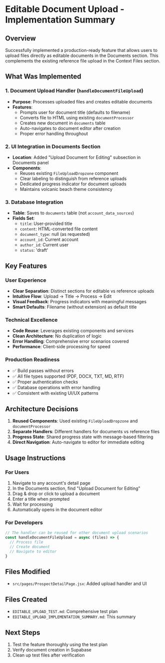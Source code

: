 # Editable Document Upload - Implementation Summary

## Overview
Successfully implemented a production-ready feature that allows users to upload files directly as editable documents in the Documents section. This complements the existing reference file upload in the Context Files section.

## What Was Implemented

### 1. Document Upload Handler (`handleDocumentFileUpload`)
- **Purpose**: Processes uploaded files and creates editable documents
- **Features**:
  - Prompts user for document title (defaults to filename)
  - Converts file to HTML using existing `documentProcessor`
  - Creates new document in `documents` table
  - Auto-navigates to document editor after creation
  - Proper error handling throughout

### 2. UI Integration in Documents Section
- **Location**: Added "Upload Document for Editing" subsection in Documents panel
- **Components**:
  - Reuses existing `FileUploadDropzone` component
  - Clear labeling to distinguish from reference uploads
  - Dedicated progress indicator for document uploads
  - Maintains volcanic beach theme consistency

### 3. Database Integration
- **Table**: Saves to `documents` table (not `account_data_sources`)
- **Fields Set**:
  - `title`: User-provided title
  - `content`: HTML-converted file content
  - `document_type`: null (as requested)
  - `account_id`: Current account
  - `author_id`: Current user
  - `status`: 'draft'

## Key Features

### User Experience
- **Clear Separation**: Distinct sections for editable vs reference uploads
- **Intuitive Flow**: Upload → Title → Process → Edit
- **Visual Feedback**: Progress indicators with meaningful messages
- **Smart Defaults**: Filename (without extension) as default title

### Technical Excellence
- **Code Reuse**: Leverages existing components and services
- **Clean Architecture**: No duplication of logic
- **Error Handling**: Comprehensive error scenarios covered
- **Performance**: Client-side processing for speed

### Production Readiness
- ✅ Build passes without errors
- ✅ All file types supported (PDF, DOCX, TXT, MD, RTF)
- ✅ Proper authentication checks
- ✅ Database operations with error handling
- ✅ Consistent with existing UI/UX patterns

## Architecture Decisions

1. **Reused Components**: Used existing `FileUploadDropzone` and `documentProcessor`
2. **Separate Handlers**: Different handlers for documents vs reference files
3. **Progress State**: Shared progress state with message-based filtering
4. **Direct Navigation**: Auto-navigate to editor for immediate editing

## Usage Instructions

### For Users
1. Navigate to any account's detail page
2. In the Documents section, find "Upload Document for Editing"
3. Drag & drop or click to upload a document
4. Enter a title when prompted
5. Wait for processing
6. Automatically opens in the document editor

### For Developers
```javascript
// The handler can be reused for other document upload scenarios
const handleDocumentFileUpload = async (files) => {
  // Process file
  // Create document
  // Navigate to editor
}
```

## Files Modified
- `src/pages/ProspectDetailPage.jsx`: Added upload handler and UI

## Files Created
- `EDITABLE_UPLOAD_TEST.md`: Comprehensive test plan
- `EDITABLE_UPLOAD_IMPLEMENTATION_SUMMARY.md`: This summary

## Next Steps
1. Test the feature thoroughly using the test plan
2. Verify document creation in Supabase
3. Clean up test files after verification 